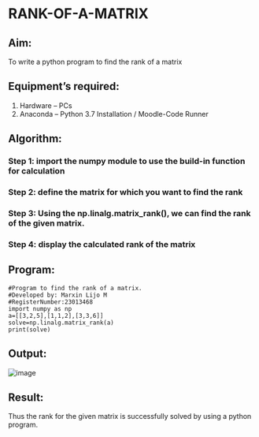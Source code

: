 # RANK-OF-A-MATRIX
## Aim:
To write a python program to find the rank of a matrix
## Equipment’s required:
1. 	Hardware – PCs
2. 	Anaconda – Python 3.7 Installation / Moodle-Code Runner
## Algorithm:
### Step 1: import the numpy module to use the build-in function for calculation
### Step 2: define the matrix for which you want to find the rank
### Step 3: Using the np.linalg.matrix_rank(), we can find the rank of the given matrix.
### Step 4: display the calculated rank of the matrix
## Program:
```
#Program to find the rank of a matrix.
#Developed by: Marxin Lijo M
#RegisterNumber:23013468
import numpy as np
a=[[3,2,5],[1,1,2],[3,3,6]]
solve=np.linalg.matrix_rank(a)
print(solve)
```
## Output:
![image](https://github.com/MARXINLIJO/RANK-OF-A-MATRIX/assets/145742540/30764ae1-72cf-4d0a-8974-a4ba1c7048e1)
## Result:
Thus the rank for the given matrix is successfully solved by  using a python program.

